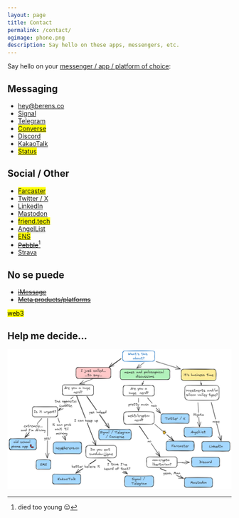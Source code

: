 ```yaml
---
layout: page
title: Contact
permalink: /contact/
ogimage: phone.png
description: Say hello on these apps, messengers, etc.
---
```

Say hello on your <a href="https://imgs.xkcd.com/comics/chat_systems.png" target="_blank">messenger / app / platform of choice</a>:

## Messaging
- <a href="mailto:hey@berens.co">hey@berens.co</a>
- <a href="https://signal.org" target="_blank">Signal</a>
- <a href="https://t.me/berensp" target="_blank">Telegram</a>
- <mark><a href="https://getconverse.app/dm/berensp.eth" target="_blank">Converse</a></mark>
- <a href="https://discordapp.com/users/181094465874821120" target="_blank">Discord</a> 
- <a href="../assets/images/kakao.berensp.jpg" target="_blank">KakaoTalk</a>
- <mark><a href="https://join.status.im/u/0x04fef6e494c4db1d25d1b144f3914747cdf8164e5208dafe7fd1926d3d75e7b545ff02d0571ccf788ff0fff8065616967de51935e76d90a04a47df82cead041f57" target="_blank">Status</a></mark>

## Social / Other
- <mark><a href="https://warpcast.com/pmb" target="_blank">Farcaster</a></mark>
- <a href="https://twitter.com/berensp" target="_blank">Twitter / X</a>
- <a href="https://linkedin.com/in/berensp" target="_blank">LinkedIn</a>
- <a rel="me" href="https://mas.to/@pmb" target="_blank">Mastodon</a>
- <mark><a href="https://friend.tech/berensp" target="_blank">friend.tech</a></mark>
- <a href="https://angel.co/berens" target="_blank">AngelList</a>
- <mark><a href="https://rainbow.me/berensp.eth" target="_blank">ENS</a></mark>
- ~~[Pebble](https://pebble.is/pmb)~~[^1]
- <a href="https://www.strava.com/athletes/berenzino" target="_blank">Strava</a>
[^1]: died too young 😔

## No se puede
- <strike><a href="/phones/">iMessage</a></strike>
- <strike><a href="../fb">Meta products/platforms</a></strike>

<mark><span class="muted small">web3</span></mark>

## Help me decide...
[![comms decision tree](/assets/images/comms.png)](/assets/images/comms.png)